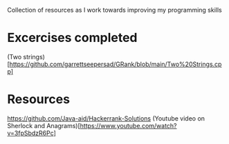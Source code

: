 Collection of resources as I work towards improving my programming skills

# Excercises completed
(Two strings)[https://github.com/garrettseepersad/GRank/blob/main/Two%20Strings.cpp]

# Resources
https://github.com/Java-aid/Hackerrank-Solutions
(Youtube video on Sherlock and Anagrams)[https://www.youtube.com/watch?v=3fpSbdzR6Pc]